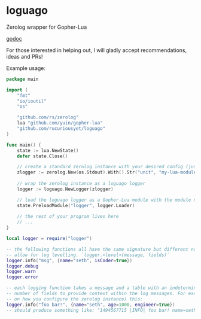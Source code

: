 # loguago
Zerolog wrapper for Gopher-Lua

[godoc](https://godoc.org/github.com/rucuriousyet/loguago)

For those interested in helping out, I will gladly accept recommendations, ideas and PRs!

Example usage:
```go
package main

import (
	"fmt"
	"io/ioutil"
	"os"

	"github.com/rs/zerolog"
	lua "github.com/yuin/gopher-lua"
	"github.com/rucuriousyet/loguago"
)

func main() {
	state := lua.NewState()
	defer state.Close()

	// create a standard zerolog instance with your desired config (just an example)
	zlogger := zerolog.New(os.Stdout).With().Str("unit", "my-lua-module").Logger()
	
	// wrap the zerolog instance as a loguago logger
	logger := loguago.NewLogger(zlogger)

	// load the loguago logger as a Gopher-Lua module with the module name "logger" (used for require)
	state.PreloadModule("logger", logger.Loader)
  
  	// the rest of your program lives here
  	// ...
}
```

```lua
local logger = require("logger")

-- the following functions all have the same signature but different names to
-- allow for log levelling. `logger.<level>(message, fields)`
logger.info("msg", {name="seth", isCoder=true})
logger.debug
logger.warn
logger.error

-- each logging function takes a message and a table with an indeterminate
-- number of fields to provide context within the log messages. For example, (depending
-- on how you configure the zerolog instance) this:
logger.info("foo bar!", {name="seth", age=1000, engineer=true})
-- should produce something like: "1494567715 |INFO| foo bar! name=seth age=1000 engineer=true"
```
